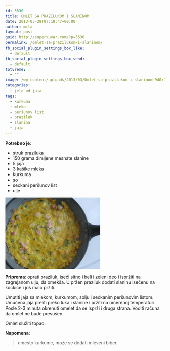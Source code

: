 ```yaml
---
id: 5530
title: OMLET SA PRAZILUKOM I SLANINOM
date: 2013-03-28T07:18:47+00:00
author: mila
layout: post
guid: http://superkuvar.com/?p=5530
permalink: /omlet-sa-prazilukom-i-slaninom/
fb_social_plugin_settings_box_like:
  - default
fb_social_plugin_settings_box_send:
  - default
totvreme:
  - ""
image: /wp-content/uploads/2013/03/Omlet-sa-prazilukom-i-slaninom-940x198.jpg
categories:
  - jela od jaja
tags:
  - kurkuma
  - mleko
  - peršunov list
  - praziluk
  - slanina
  - jaja
---
```

**Potrebno je**:

  * struk praziluka
  * 150 grama dimljene mesnate slanine
  * 5 jaja
  * 3 kašike mleka
  * kurkuma
  * so
  * seckani peršunov list
  * ulje

<img class="alignnone size-medium wp-image-5531" src="/wp-content/uploads/2013/03/Omlet-sa-prazilukom-i-slaninom-1024x768.jpg" alt="Omlet sa prazilukom i slaninom" width="300" height="225" /> 

**Priprema**: oprati praziluk, iseći sitno i beli i zeleni deo i ispržiti na zagrejanom ulju, da omekša. U pržen praziluk dodati slaninu isečenu na kockice i još malo pržiti.

Umutiti jaja sa mlekom, kurkumom, solju i seckanim peršunovim listom. Umućena jaja preliti preko luka i slanine i pržiti na umerenoj temperaturi. Posle 2-3 minuta okrenuti omelet da se isprži i druga strana. Voditi računa da omlet ne bude presušen.

Omlet služiti topao.

**Napomena**: 
> umesto kurkume, može se dodati mleveni biber.